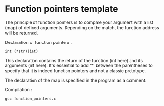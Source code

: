 # Function pointers template

The principle of function pointers is to compare your argument with a list (map) of defined arguments. Depending on the match, the function address will be returned.

Declaration of function pointers :

	int (*str)(int)
This declaration contains the return of the function (int here) and its arguments (int here).
It's essential to add '*' between the parentheses to specify that it is indeed function pointers and not a classic prototype.

The declaration of the map is specified in the program as a comment.


Compilation :

	gcc function_pointers.c
